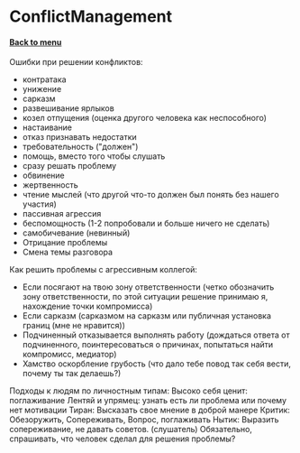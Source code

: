 <h1>ConflictManagement</h1> 
<h4> 

[Back to menu](..%2FMenu.md)

</h4>

Ошибки при решении конфликтов:
- контратака
- унижение
- сарказм
- развешивание ярлыков
- козел отпущения (оценка другого человека как неспособного)
- настаивание
- отказ признавать недостатки
- требовательность ("должен")
- помощь, вместо того чтобы слушать
- сразу решать проблему
- обвинение
- жертвенность
- чтение мыслей (что другой что-то должен был понять без нашего участия)
- пассивная агрессия
- беспомощность (1-2 попробовали и больше ничего не сделать)
- самобичевание (невинный)
- Отрицание проблемы
- Смена темы разговора

Как решить проблемы с агрессивным коллегой:
- Если посягают на твою зону ответственности
  (четко обозначить зону ответственности, по этой ситуации решение принимаю я,
  нахождение точки компромисса)
- Если сарказм
  (сарказмом на сарказм или публичная установка границ (мне не нравится))
- Подчиненный отказывается выполнять работу
  (дождаться ответа от подчиненного, поинтересоваться о причинах, 
  попытаться найти компромисс, медиатор)
- Хамство оскорбление грубость
  (что дало тебе повод так себя вести, почему ты так делаешь?)

Подходы к людям по личностным типам:
Высоко себя ценит: поглаживание
Лентяй и упрямец: узнать есть ли проблема или почему нет мотивации
Тиран: Высказать свое мнение в доброй манере
Критик: Обезоружить, Сопереживать, Вопрос, поглаживать
Нытик: Выразить сопереживание, не давать советов. (слушатель)
        Обязательно, спрашивать, что человек сделал для решения проблемы?

